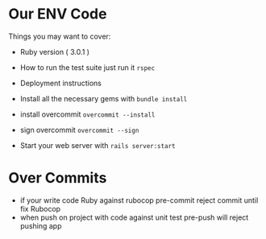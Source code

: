 # Our ENV Code

Things you may want to cover:

* Ruby version ( 3.0.1 )


* How to run the test suite
    just run it `rspec`

* Deployment instructions
* Install all the necessary gems with ```bundle install```
* install overcommit ```overcommit --install```
* sign overcommit ```overcommit --sign```
* Start your web server with ```rails server:start```

# Over Commits
* if your write code Ruby against rubocop pre-commit reject commit until fix Rubocop
* when push on project with code against unit test pre-push will reject pushing app
